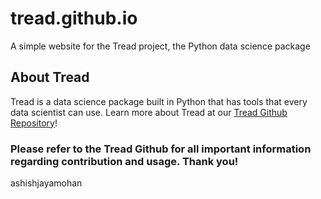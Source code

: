 # tread.github.io
A simple website for the Tread project, the Python data science package

## About Tread
Tread is a data science package built in Python that has tools that every data scientist can use. Learn more about Tread at our [Tread Github Repository](https://github.com/ashishjayamohan/Tread)!

### Please refer to the Tread Github for all important information regarding contribution and usage. Thank you!

ashishjayamohan
